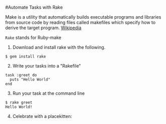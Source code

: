 #Automate Tasks with Rake

Make is a utility that automatically builds executable programs and libraries from source code by reading files called makefiles which specify how to derive the target program. [Wikipedia](http://en.wikipedia.org/wiki/Make_(software))

`Rake` stands for Ruby-make

1. Download and install rake with the following.
```
$ gem install rake
```

2. Write your tasks into a "Rakefile"
```
task :greet do
  puts "Hello World"
end
```

3. Run your task at the command line
```
$ rake greet
Hello World!
```

4. Celebrate with a placekitten:

[](http://placekitten.com/g/200/300)